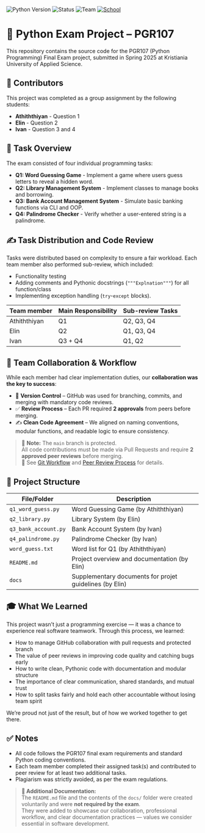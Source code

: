![Python Version](https://img.shields.io/badge/python-3.12.7%2B-blue)
![Status](https://img.shields.io/badge/status-complete-brightgreen)
![Team](https://img.shields.io/badge/team-pyPK%20-blue)
[![School](https://img.shields.io/badge/School-Kristiania%20University%20of%20Applied%20Sciences-red)](https://www.kristiania.no/)


# 🐍 Python Exam Project – PGR107


This repository contains the source code for the PGR107 (Python Programming) Final Exam project, submitted in Spring 2025 at Kristiania University of Applied Science.


##  👥 Contributors

This project was completed as a group assignment by the following students:
- **Athiththiyan**  - Question 1
- **Elin**  - Question 2
- **Ivan**  - Question 3 and 4


## 📝 Task Overview

The exam consisted of four individual programming tasks:

- **Q1: Word Guessing Game** - Implement a game where users guess letters to reveal a hidden word.
- **Q2: Library Management System** -  Implement classes to manage books and borrowing.
- **Q3: Bank Account Management System** - Simulate basic banking functions via CLI and OOP.
- **Q4: Palindrome Checker** -  Verify whether a user-entered string is a palindrome.


## ✍️ Task Distribution and Code Review

Tasks were distributed based on complexity to ensure a fair workload. Each team member also performed sub-review, which included:
- Functionality testing
- Adding comments and Pythonic docstrings (`"""Explnation"""`) for all function/class
- Implementing exception handling (`try`-`except` blocks).

| Team member  | Main Responsibility | Sub-review Tasks |
| -------------| ------------------- |------------------| 
| Athiththiyan | Q1                  | Q2, Q3, Q4       |
| Elin         | Q2                  | Q1, Q3, Q4       | 
| Ivan         | Q3 + Q4             | Q1, Q2           | 


## 🤝 Team Collaboration & Workflow

While each member had clear implementation duties, our **collaboration was the key to success**:

- 🔀 **Version Control** – GitHub was used for branching, commits, and merging with mandatory code reviews.
- ✅ **Review Process** – Each PR required **2 approvals** from peers before merging.
- ✍️ **Clean Code Agreement** – We aligned on naming conventions, modular functions, and readable logic to ensure consistency.

> 🚫 **Note:** The `main` branch is protected.  
> All code contributions must be made via Pull Requests and require **2 approved peer reviews** before merging.  
> 📌 See [Git Workflow](docs/GIT_WORKFLOW.md) and [Peer Review Process](docs/PEER_REVIEW_PROCESS.md) for details.


## 📁 Project Structure

| File/Folder           | Description                                                    |
|-----------------------|----------------------------------------------------------------|
| `q1_word_guess.py`    | Word Guessing Game (by Athiththiyan)                           |
| `q2_library.py`       | Library System  (by Elin)                                      |
| `q3_bank_account.py`  | Bank Account System  (by Ivan)                                 |
| `q4_palindrome.py`    | Palindrome Checker   (by Ivan)                                 |
| `word_guess.txt`      | Word list for Q1 (by Athiththiyan)                             |
| `README.md`           | Project overview and documentation (by Elin)                   |
| `docs`                | Supplementary documents for projet guidelines (by Elin)        |


## 🎓 What We Learned

This project wasn’t just a programming exercise — it was a chance to experience real software teamwork. Through this process, we learned:

- How to manage GitHub collaboration with pull requests and protected branch
- The value of peer reviews in improving code quality and catching bugs early
- How to write clean, Pythonic code with documentation and modular structure
- The importance of clear communication, shared standards, and mutual trust
- How to split tasks fairly and hold each other accountable without losing team spirit

We’re proud not just of the result, but of how we worked together to get there.


## ✅ Notes

- All code follows the PGR107 final exam requirements and standard Python coding conventions.
- Each team member completed their assigned task(s) and contributed to peer review for at least two additional tasks.
- Plagiarism was strictly avoided, as per the exam regulations.


> **📄 Additional Documentation:**  
> The `README.md` file and the contents of the `docs/` folder were created voluntarily and were **not required by the exam**.  
> They were added to showcase our collaboration, professional workflow, and clear documentation practices — values we consider essential in software development.


